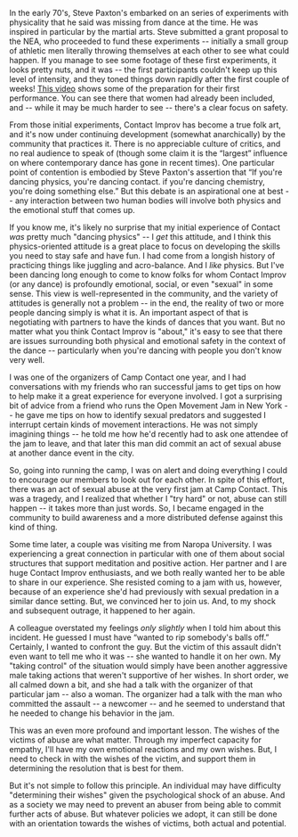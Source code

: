 <!-- 
.. title: Empowering Victims
.. slug: empowering-victims
.. date: 2014/03/14 20:16:04
.. tags: dance,equity
.. link: 
.. description: 
.. type: text
-->

In the early 70's, Steve Paxton's embarked on an series of experiments with
physicality that he said was missing from dance at the time. He was inspired in
particular by the martial arts. Steve submitted a grant proposal to the NEA, who
proceeded to fund these experiments -- initially a small group of athletic men
literally throwing themselves at each other to see what could happen. If you
manage to see some footage of these first experiments, it looks pretty nuts, and
it was -- the first participants couldn't keep up this level of intensity, and
they toned things down rapidly after the first couple of weeks! [This
video](https://www.youtube.com/watch?v=9FeSDsmIeHA#t=2m42s) shows some of the
preparation for their first performance. You can see there that women had
already been included, and -- while it may be much harder to see -- there's a
clear focus on safety.

From those initial experiments, Contact Improv has become a true folk art, and
it's now under continuing development (somewhat anarchically) by the community
that practices it.  There is no appreciable culture of critics, and no real
audience to speak of (though some claim it is the “largest” influence on where
contemporary dance has gone in recent times). One particular point of contention
is embodied by Steve Paxton's assertion that “If you're dancing physics, you're
dancing contact. if you're dancing chemistry, you're doing something else.” But
this debate is an aspirational one at best -- any interaction between two human
bodies will involve both physics and the emotional stuff that comes up.

<!-- TEASER_END -->

If you know me, it's likely no surprise that my initial experience of Contact
*was* pretty much "dancing physics" -- I *get* this attitude, and I think this
physics-oriented attitude is a great place to focus on developing the skills you
need to stay safe and have fun. I had come from a longish history of practicing
things like juggling and acro-balance. And I *like* physics. But I've been
dancing long enough to come to know folks for whom Contact Improv (or any dance)
is profoundly emotional, social, or even "sexual" in some sense. This view is
well-represented in the community, and the variety of attitudes is generally not
a problem -- in the end, the reality of two or more people dancing simply is
what it is. An important aspect of that is negotiating with partners to have the
kinds of dances that you want. But no matter what you think Contact Improv is
"about," it's easy to see that there are issues surrounding both physical and
emotional safety in the context of the dance -- particularly when you're dancing
with people you don't know very well.

I was one of the organizers of Camp Contact one year, and I had conversations
with my friends who ran successful jams to get tips on how to help make it a
great experience for everyone involved. I got a surprising bit of advice from a
friend who runs the Open Movement Jam in New York -- he gave me tips on how to
identify sexual predators and suggested I interrupt certain kinds of movement
interactions.  He was not simply imagining things -- he told me how he'd
recently had to ask one attendee of the jam to leave, and that later this man
did commit an act of sexual abuse at another dance event in the city.

So, going into running the camp, I was on alert and doing everything I could to
encourage our members to look out for each other. In spite of this effort, there
was an act of sexual abuse at the very first jam at Camp Contact. This was a
tragedy, and I realized that whether I "try hard" or not, abuse can still happen
-- it takes more than just words. So, I became engaged in the community to build
awareness and a more distributed defense against this kind of thing.

Some time later, a couple was visiting me from Naropa University. I was
experiencing a great connection in particular with one of them about social
structures that support meditation and positive action. Her partner and I are
huge Contact Improv enthusiasts, and we both really wanted her to be able to
share in our experience. She resisted coming to a jam with us, however, because
of an experience she'd had previously with sexual predation in a similar dance
setting. But, we convinced her to join us. And, to my shock and subsequent
outrage, it happened to her again.

A colleague overstated my feelings *only slightly* when I told him about this
incident. He guessed I must have “wanted to rip somebody's balls off.”
Certainly, I wanted to confront the guy. But the victim of this assault didn't
even want to tell me who it was -- she wanted to handle it on her own. My
"taking control" of the situation would simply have been another aggressive male
taking actions that weren't supportive of her wishes. In short order, we all
calmed down a bit, and she had a talk with the organizer of that particular jam
-- also a woman. The organizer had a talk with the man who committed the assault
-- a newcomer -- and he seemed to understand that he needed to change his
behavior in the jam.

This was an even more profound and important lesson. The wishes of the victims
of abuse are what matter. Through my imperfect capacity for empathy, I'll have
my own emotional reactions and my own wishes. But, I need to check in with the
wishes of the victim, and support them in determining the resolution that is
best for them.

But it's not simple to follow this principle. An individual may have
difficulty "determining their wishes" given the psychological shock of an abuse.
And as a society we may need to prevent an abuser from being able to commit
further acts of abuse. But whatever policies we adopt, it can still be done with
an orientation towards the wishes of victims, both actual and potential.
